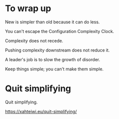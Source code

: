 # To wrap up <!-- .element class="hidden" -->

New is simpler than old because it can do less. <!-- .element class="fragment fade-in-then-semi-out" -->

You can't escape the Configuration Complexity Clock. <!-- .element class="fragment fade-in-then-semi-out" -->

Complexity does not recede. <!-- .element class="fragment fade-in-then-semi-out" -->

Pushing complexity downstream does not reduce it. <!-- .element class="fragment fade-in-then-semi-out" -->

A leader's job is to slow the growth of disorder. <!-- .element class="fragment fade-in-then-semi-out" -->

Keep things simple; you can't make them simple. <!-- .element class="fragment fade-in-then-semi-out" -->


# Quit simplifying <!-- .element class="hidden" -->

Quit simplifying.

<https://xahteiwi.eu/quit-simplifying/>
